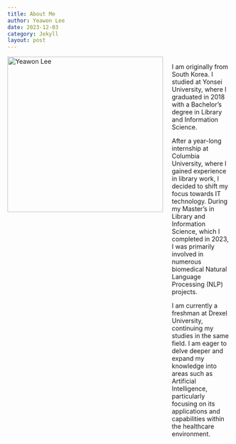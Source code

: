 ```yaml
---
title: About Me
author: Yeawon Lee
date: 2023-12-03
category: Jekyll
layout: post
---
```


<div style="float: left; margin-right: 20px;">
  <img src="{{ '/pages/photo.jpg' | prepend: site.baseurl }}" alt="Yeawon Lee" width="350px" />
</div>

<div style="overflow: hidden;">
  <p>I am originally from South Korea. I studied at Yonsei University, where I graduated in 2018 with a Bachelor’s degree in Library and Information Science.</p>

  <p>After a year-long internship at Columbia University, where I gained experience in library work, I decided to shift my focus towards IT technology. During my Master’s in Library and Information Science, which I completed in 2023, I was primarily involved in numerous biomedical Natural Language Processing (NLP) projects.</p>

  <p>I am currently a freshman at Drexel University, continuing my studies in the same field. I am eager to delve deeper and expand my knowledge into areas such as Artificial Intelligence, particularly focusing on its applications and capabilities within the healthcare environment.</p>
</div>
